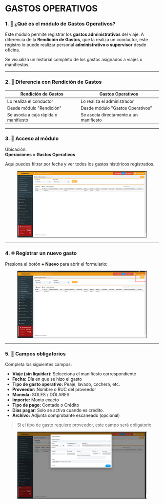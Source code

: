 # GASTOS OPERATIVOS

### 1. 🧾 ¿Qué es el módulo de Gastos Operativos?

Este módulo permite registrar los **gastos administrativos** del viaje. A diferencia de la **Rendición de Gastos**, que la realiza un conductor, este registro lo puede realizar personal **administrativo o supervisor** desde oficina.

Se visualiza un historial completo de los gastos asignados a viajes o manifiestos.



***

### 2. 🔄 Diferencia con Rendición de Gastos

| Rendición de Gastos                  | Gastos Operativos                      |
| ------------------------------------ | -------------------------------------- |
| Lo realiza el conductor              | Lo realiza el administrador            |
| Desde módulo "Rendición"             | Desde módulo "Gastos Operativos"       |
| Se asocia a caja rápida o manifiesto | Se asocia directamente a un manifiesto |

***

### 3. 📁 Acceso al módulo

Ubicación:\
**Operaciones > Gastos Operativos**

Aquí puedes filtrar por fecha y ver todos los gastos históricos registrados.

<figure><img src="../../../.gitbook/assets/image (264).png" alt=""><figcaption></figcaption></figure>

***

### 4. ➕ Registrar un nuevo gasto

Presiona el botón **+ Nuevo** para abrir el formulario:

<figure><img src="../../../.gitbook/assets/image (265).png" alt=""><figcaption></figcaption></figure>

***

### 5. 📝 Campos obligatorios

Completa los siguientes campos:

* **Viaje (sin liquidar):** Selecciona el manifiesto correspondiente
* **Fecha:** Día en que se hizo el gasto
* **Tipo de gasto operativo:** Peaje, lavado, cochera, etc.
* **Proveedor:** Nombre o RUC del proveedor
* **Moneda:** SOLES / DÓLARES
* **Importe:** Monto exacto
* **Tipo de pago:** Contado o Crédito
* **Dias  pagar**: Solo se activa cuando es crédito.
* **Archivo:** Adjunta comprobante escaneado (opcional)

> Si el tipo de gasto requiere proveedor, este campo será obligatorio.

<figure><img src="../../../.gitbook/assets/image (266).png" alt=""><figcaption></figcaption></figure>
